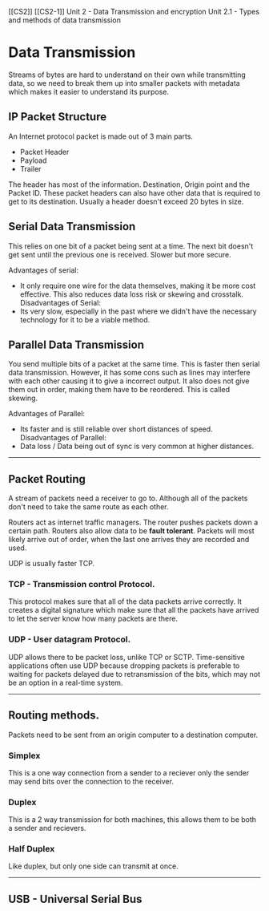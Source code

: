 [[CS2]] [[CS2-1]]
Unit 2 - Data Transmission and encryption
Unit 2.1 - Types and methods of data transmission

# Data Transmission
Streams of bytes are hard to understand on their own while transmitting data, so we need to break them up into smaller packets with metadata which makes it easier to understand its purpose.

## IP Packet Structure
An Internet protocol packet is made out of 3 main parts.
- Packet Header
- Payload
- Trailer

The header has most of the information. Destination, Origin point and the Packet ID. These packet headers can also have other data that is required to get to its destination.
Usually a header doesn't exceed 20 bytes in size.

## Serial Data Transmission
This relies on one bit of a packet being sent at a time. The next bit doesn't get sent until the previous one is received. Slower but more secure.

Advantages of serial:
- It only require one wire for the data themselves, making it be more cost effective. This also reduces data loss risk or skewing and crosstalk.
Disadvantages of Serial:
- Its very slow, especially in the past where we didn't have the necessary technology for it to be a viable method.

## Parallel Data Transmission
You send multiple bits of a packet at the same time. This is faster then serial data transmission. However, it has some cons such as lines may interfere with each other causing it to give a incorrect output. It also does not give them out in order, making them have to be reordered. This is called skewing.

Advantages of Parallel:
- Its faster and is still reliable over short distances of speed.
Disadvantages of Parallel:
- Data loss / Data being out of sync is very common at higher distances.

---

## Packet Routing
A stream of packets need a receiver to go to. Although all of the packets don't need to take the same route as each other.

Routers act as internet traffic managers. The router pushes packets down a certain path. Routers also allow data to be **fault tolerant**. Packets will most likely arrive out of order, when the last one arrives they are recorded and used.

UDP is usually faster TCP.

### TCP - Transmission control Protocol.
This protocol makes sure that all of the data packets arrive correctly.
It creates a digital signature which make sure that all the packets have arrived to let the server know how many packets are there.

### UDP - User datagram Protocol.
UDP allows there to be packet loss, unlike TCP or SCTP.
Time-sensitive applications often use UDP because dropping packets is preferable to waiting for packets delayed due to retransmission of the bits, which may not be an option in a real-time system.

--- 

## Routing methods.
Packets need to be sent from an origin computer to a destination computer.

### Simplex 
This is a one way connection from a sender to a reciever only the sender may send bits over the connection to the receiver.

### Duplex 
This is a 2 way transmission for both machines, this allows them to be both a sender and recievers.

### Half Duplex
Like duplex, but only one side can transmit at once.

---

## USB - Universal Serial Bus
